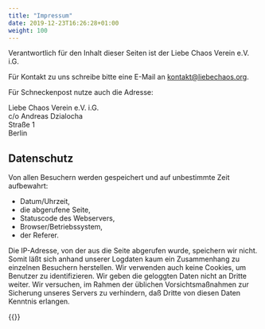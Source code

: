 ```yaml
---
title: "Impressum"
date: 2019-12-23T16:26:28+01:00
weight: 100
---
```


Verantwortlich für den Inhalt dieser Seiten ist der Liebe Chaos Verein e.V. i.G.

Für Kontakt zu uns schreibe bitte eine E-Mail an <a href="mailto:kontakt@liebechaos.org">kontakt@liebechaos.org</a>.

Für Schneckenpost nutze auch die Adresse:

Liebe Chaos Verein e.V. i.G.  
c/o Andreas Dzialocha  
Straße 1  
Berlin

## Datenschutz

Von allen Besuchern werden gespeichert und auf unbestimmte Zeit aufbewahrt:

* Datum/Uhrzeit,
* die abgerufene Seite,
* Statuscode des Webservers,
* Browser/Betriebssystem,
* der Referer.

Die IP-Adresse, von der aus die Seite abgerufen wurde, speichern wir nicht. Somit läßt sich anhand unserer Logdaten kaum ein Zusammenhang zu einzelnen Besuchern herstellen. Wir verwenden auch keine Cookies, um Benutzer zu identifizieren. Wir geben die geloggten Daten nicht an Dritte weiter. Wir versuchen, im Rahmen der üblichen Vorsichtsmaßnahmen zur Sicherung unseres Servers zu verhindern, daß Dritte von diesen Daten Kenntnis erlangen.

{{<construction >}}